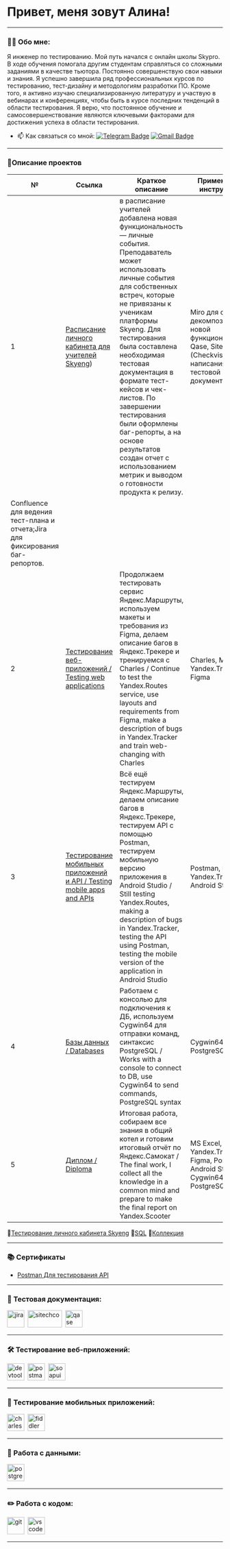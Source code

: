 # Привет, меня зовут Алина!

---

### 👨‍💻 Обо мне:

Я инженер по тестированию. Мой путь начался с онлайн школы Skypro. В ходе обучения помогала другим студентам справляться  со сложными  заданиями в качестве тьютора. Постоянно совершенствую свои навыки и знания. Я успешно завершила ряд профессиональных курсов по тестированию, тест-дизайну и методологиям разработки ПО. Кроме того, я активно изучаю специализированную литературу и участвую в вебинарах и конференциях, чтобы быть в курсе последних тенденций в области тестирования.  Я верю, что постоянное обучение и самосовершенствование являются ключевыми факторами для достижения успеха в области тестирования.

- 📫 Как связаться со мной: [![Telegram Badge](https://img.shields.io/badge/-stoyakinaalina-blue?style=flat&logo=Telegram&logoColor=white)](https://t.me/AlinaStoyakina) [![Gmail Badge](https://img.shields.io/badge/-Gmail-red?style=flat&logo=Gmail&logoColor=white)](mailto:alinokz2008@gmail.com)


---

### 🌟Описание проектов


|        №      | Ссылка            | Краткое описание                                                 | Применяемые инструменты | 
|---------------|-------------------|------------------------------------------------------------------|-------------------------|
|1              |[Расписание личного кабинета для учителей Skyeng](https://drive.google.com/drive/folders/14nT4HcBLHHkO0Eh7A5KaOxrtdBwhANEm))|в расписание учителей добавлена новая функциональность — личные события. Преподаватель может использовать личные события для собственных встреч, которые не привязаны к ученикам платформы Skyeng. Для тестирования была составлена необходимая тестовая документация в формате тест-кейсов и чек-листов. По завершении тестирования были оформлены баг-репорты, а на основе результатов создан отчет с использованием метрик и выводом о готовности продукта к релизу.|Miro для создания декомпозиции новой функциональности; Qase, Sitechko (Checkvist) для написания тестовой документации;
Confluence для ведения тест-плана и отчета;Jira для фиксирования баг-репортов.| 
|2              |[Тестирование веб-приложений / Testing web applications](https://github.com/AlexTLG/Yandex.Praktikum.QA/tree/main/%D0%A2%D0%B5%D1%81%D1%82%D0%B8%D1%80%D0%BE%D0%B2%D0%B0%D0%BD%D0%B8%D0%B5%20%D0%B2%D0%B5%D0%B1-%D0%BF%D1%80%D0%B8%D0%BB%D0%BE%D0%B6%D0%B5%D0%BD%D0%B8%D0%B9)| Продолжаем тестировать сервис Яндекс.Маршруты, используем макеты и требования из Figma, делаем описание багов в Яндекс.Трекере и тренируемся с Charles / Continue to test the Yandex.Routes service, use layouts and requirements from Figma, make a description of bugs in Yandex.Tracker and train web-changing with Charles |Charles, MS Excel, Yandex.Tracker, Figma|
|3              |[Тестирование мобильных приложений и API / Testing mobile apps and APIs](https://github.com/AlexTLG/Yandex.Praktikum.QA/tree/main/%D0%A2%D0%B5%D1%81%D1%82%D0%B8%D1%80%D0%BE%D0%B2%D0%B0%D0%BD%D0%B8%D0%B5%20%D0%BC%D0%BE%D0%B1%D0%B8%D0%BB%D1%8C%D0%BD%D1%8B%D1%85%20%D0%BF%D1%80%D0%B8%D0%BB%D0%BE%D0%B6%D0%B5%D0%BD%D0%B8%D0%B9%20%D0%B8%20API)| Всё ещё тестируем Яндекс.Маршруты, делаем описание багов в Яндекc.Трекере, тестируем API с помощью Postman, тестируем мобильную версию приложения в Android Studio / Still testing Yandex.Routes, making a description of bugs in Yandex.Tracker, testing the API using Postman, testing the mobile version of the application in Android Studio |Postman, MS Excel, Yandex.Tracker, Android Studio|
|4              |[Базы данных / Databases](https://github.com/AlexTLG/Yandex.Praktikum.QA/tree/main/%D0%91%D0%B0%D0%B7%D1%8B%20%D0%B4%D0%B0%D0%BD%D0%BD%D1%8B%D1%85)| Работаем с консолью для подключения к ДБ, используем Cygwin64 для отправки команд, синтаксис PostgreSQL / Works with a console to connect to DB, use Cygwin64 to send commands, PostgreSQL syntax |Cygwin64, PostgreSQL|
|5              |[Диплом / Diploma](https://github.com/AlexTLG/Yandex.Praktikum.QA/tree/main/%D0%94%D0%B8%D0%BF%D0%BB%D0%BE%D0%BC)| Итоговая работа, собираем все знания в общий котел и готовим итоговый отчёт по Яндекс.Самокат / The final work, I collect all the knowledge in a common mind and prepare to make the final report on Yandex.Scooter|MS Excel, Yandex.Tracker, Figma, Postman, Android Studio, Cygwin64, PostgreSQL|

 📌[Тестирование личного кабинета Skyeng](https://drive.google.com/drive/folders/14nT4HcBLHHkO0Eh7A5KaOxrtdBwhANEm)
 📌[SQL](https://drive.google.com/drive/folders/1UicCh8VrOYo-vlrCrvPoNwd-E2hE2DsW)
 📌[Коллекция](https://drive.google.com/drive/folders/1ACAtdt3eAnwqgIY2urpxSoQ3rgEfdytQ)

---
### 📚 Сертификаты

* [Postman Для тестирования API](https://stepik.org/cert/2165538)

---

### 📁 Тестовая документация:

<div>
  <img src="https://cdn.jsdelivr.net/gh/devicons/devicon/icons/jira/jira-original.svg" title="jira" alt="jira" width="40" height="40"/>&nbsp
  <img src="https://chlist.sitechco.ru/img/logo1z.png" title="sitechco" alt="sitechco" width="80" height="40"/>&nbsp
  <img src="https://luna1.co/eb0187.png" title="qase" alt="qase" width="40" height="40"/>&nbsp
  </div>

---

### 🛠 Тестирование веб-приложений:

<div>
  <img src="https://d33wubrfki0l68.cloudfront.net/38b5c953a4667366685d55db55d057c86db1fc54/a0fdc/static/acae6b24d940347661ca901ea07f47c1/chrome-dev-logo-icon.png" title="devtools" alt="devtools" width="40" height="40"/>&nbsp
  <img src="https://seeklogo.com/images/P/postman-logo-0087CA0D15-seeklogo.com.png" title="postman" alt="postman" width="40" height="40"/>&nbsp
  <img src="https://static0.smartbear.co/smartbearbrand/media/images/home/soapui-icon.svg" title="soapui" alt="soapui" width="40" height="40"/>&nbsp
</div>

---

### 📱 Тестирование мобильных приложений:

<div>
  <img src="https://cdn.icon-icons.com/icons2/3053/PNG/512/charles_proxy_macos_bigsur_icon_190302.png" title="charles-proxy" alt="charles-proxy" width="40" height="40"/>&nbsp
  <img src="https://www.megaleechers.com/storage/Fiddler-Everywhere-Icon.png" title="fiddler" alt="fiddler" width="40" height="40"/>&nbsp
  </div>


---

### 💾 Работа с данными:

<div>
  <img src="https://www.postgresql.org/media/img/about/press/elephant.png" title="mysql" alt="postgreSQL" width="40" height="40"/>&nbsp
  </div>

---

### ✏️ Работа с кодом:

<div>
  <img src="https://cdn.jsdelivr.net/gh/devicons/devicon/icons/git/git-original.svg" title="git" alt="git" width="40" height="40"/>&nbsp
    <img src="https://cdn.jsdelivr.net/gh/devicons/devicon/icons/vscode/vscode-original.svg" title="vscode" alt="vscode" width="40" height="40"/>&nbsp
  
</div>

---
